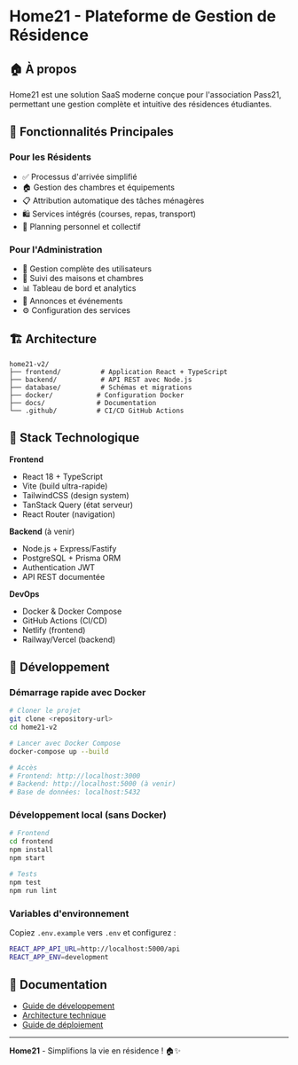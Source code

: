 # Home21 - Plateforme de Gestion de Résidence

## 🏠 À propos

Home21 est une solution SaaS moderne conçue pour l'association Pass21, permettant une gestion complète et intuitive des résidences étudiantes.

## 🎯 Fonctionnalités Principales

### Pour les Résidents
- ✅ Processus d'arrivée simplifié
- 🏠 Gestion des chambres et équipements
- 📋 Attribution automatique des tâches ménagères
- 🛍️ Services intégrés (courses, repas, transport)
- 📅 Planning personnel et collectif

### Pour l'Administration
- 👥 Gestion complète des utilisateurs
- 🏢 Suivi des maisons et chambres
- 📊 Tableau de bord et analytics
- 📢 Annonces et événements
- ⚙️ Configuration des services

## 🏗️ Architecture

```
home21-v2/
├── frontend/          # Application React + TypeScript
├── backend/           # API REST avec Node.js
├── database/          # Schémas et migrations
├── docker/           # Configuration Docker
├── docs/             # Documentation
└── .github/          # CI/CD GitHub Actions
```

## 🚀 Stack Technologique

**Frontend**
- React 18 + TypeScript
- Vite (build ultra-rapide)
- TailwindCSS (design system)
- TanStack Query (état serveur)
- React Router (navigation)

**Backend** (à venir)
- Node.js + Express/Fastify
- PostgreSQL + Prisma ORM
- Authentication JWT
- API REST documentée

**DevOps**
- Docker & Docker Compose
- GitHub Actions (CI/CD)
- Netlify (frontend)
- Railway/Vercel (backend)

## 🔧 Développement

### Démarrage rapide avec Docker

```bash
# Cloner le projet
git clone <repository-url>
cd home21-v2

# Lancer avec Docker Compose
docker-compose up --build

# Accès
# Frontend: http://localhost:3000
# Backend: http://localhost:5000 (à venir)
# Base de données: localhost:5432
```

### Développement local (sans Docker)

```bash
# Frontend
cd frontend
npm install
npm start

# Tests
npm test
npm run lint
```

### Variables d'environnement

Copiez `.env.example` vers `.env` et configurez :

```bash
REACT_APP_API_URL=http://localhost:5000/api
REACT_APP_ENV=development
```

## 📝 Documentation

- [Guide de développement](./docs/development.md)
- [Architecture technique](./docs/architecture.md)
- [Guide de déploiement](./docs/deployment.md)

---

**Home21** - Simplifions la vie en résidence ! 🏠✨